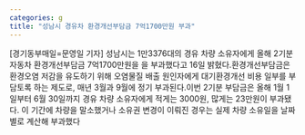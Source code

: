 ```yaml
---
categories: g
title: "성남시 경유차 환경개선부담금 7억1700만원 부과"
---
```

[경기동부매일=문영일 기자] 성남시는 1만3376대의 경유 차량 소유자에게 올해 2기분 자동차 환경개선부담금 7억1700만원을 을 부과했다고 16일 밝혔다.환경개선부담금은 환경오염 저감을 유도하기 위해 오염물질 배출 원인자에게 대기환경개선 비용 일부를 부담토록 하는 제도로, 매년 3월과 9월에 정기 부과된다.이번 2기분 부담금은 올해 1월 1일부터 6월 30일까지 경유 차량 소유자에게 적게는 3000원, 많게는 23만원이 부과됐다. 이 기간에 차량을 말소했거나 소유권 변경이 이뤄진 경우는 실제 차량 소유일을 날짜별로 계산해 부과했다